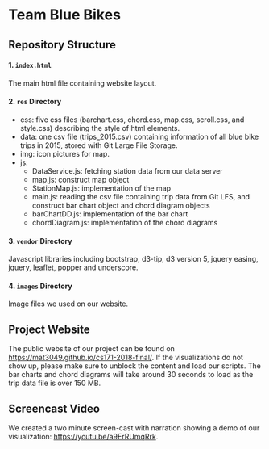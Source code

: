 # Team Blue Bikes #

## Repository Structure
#### 1. `index.html`
The main html file containing website layout.

#### 2. `res` Directory
- css: five css files (barchart.css, chord.css, map.css, scroll.css, and style.css) describing the style of html elements.
- data: one csv file (trips_2015.csv) containing information of all blue bike trips in 2015, stored with Git Large File Storage.
- img: icon pictures for map.
- js:
	* DataService.js: fetching station data from our data server
	* map.js: construct map object
	* StationMap.js: implementation of the map
	* main.js: reading the csv file containing trip data from Git LFS, and construct bar chart object and chord diagram objects
	* barChartDD.js: implementation of the bar chart
	* chordDiagram.js: implementation of the chord diagrams

#### 3. `vendor` Directory
Javascript libraries including bootstrap, d3-tip, d3 version 5, jquery easing, jquery, leaflet, popper and underscore.

#### 4. `images` Directory
Image files we used on our website.

## Project Website
The public website of our project can be found on https://mat3049.github.io/cs171-2018-final/. If the visualizations do not show up, please make sure to unblock the content and load our scripts. The bar charts and chord diagrams will take around 30 seconds to load as the trip data file is over 150 MB.

## Screencast Video
We created a two minute screen-cast with narration showing a demo of our visualization: https://youtu.be/a9ErRUmqRrk.


